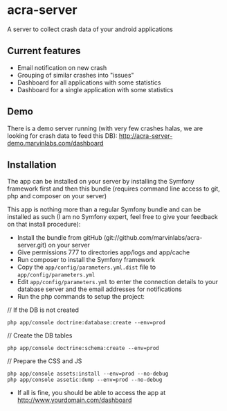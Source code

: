 acra-server
===========

A server to collect crash data of your android applications

## Current features

- Email notification on new crash
- Grouping of similar crashes into "issues"
- Dashboard for all applications with some statistics
- Dashboard for a single application with some statistics

## Demo

There is a demo server running (with very few crashes halas, we are looking for crash data to feed this DB): http://acra-server-demo.marvinlabs.com/dashboard
 
## Installation

The app can be installed on your server by installing the Symfony framework first and then this bundle (requires command line access to git, php and composer on your server)

This app is nothing more than a regular Symfony bundle and can be installed as such (I am no Symfony expert, feel free to give your feedback on that install procedure):

- Install the bundle from gitHub (git://github.com/marvinlabs/acra-server.git) on your server
- Give permissions 777 to directories app/logs and app/cache
- Run composer to install the Symfony framework
- Copy the `app/config/parameters.yml.dist` file to `app/config/parameters.yml`
- Edit `app/config/parameters.yml` to enter the connection details to your database server and the email addresses for notifications
- Run the php commands to setup the project:

// If the DB is not created

    php app/console doctrine:database:create --env=prod 
    
// Create the DB tables

    php app/console doctrine:schema:create --env=prod
    
// Prepare the CSS and JS

    php app/console assets:install --env=prod --no-debug
    php app/console assetic:dump --env=prod --no-debug

- If all is fine, you should be able to access the app at http://www.yourdomain.com/dashboard

